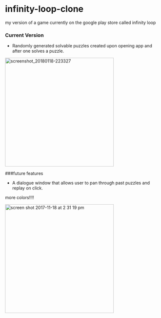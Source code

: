 # infinity-loop-clone
my version of a game currently on the google play store called infinity loop
### Current Version

* Randomly generated solvable puzzles created upon opening app and after one solves a puzzle.

<img width="356" alt ="screenshot_20180118-223327" src = "https://user-images.githubusercontent.com/19154934/36243656-a21e9b58-11f0-11e8-8954-e7c8e9e08644.png">

###future features 

* A dialogue window that allows user to pan through past puzzles and replay on click.

more colors!!!!

<img width="356" alt="screen shot 2017-11-18 at 2 31 19 pm" src="https://user-images.githubusercontent.com/19154934/36245322-99650e90-11f8-11e8-8451-6048ffc0e30b.png">


